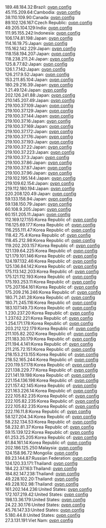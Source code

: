 189.48.184.32:Brazil: [ovpn config](vpn/189_48_184_32.ovpn)  
45.115.209.64:Cambodia: [ovpn config](vpn/45_115_209_64.ovpn)  
38.110.109.90:Canada: [ovpn config](vpn/38_110_109_90.ovpn)  
89.102.126.167:Czech Republic: [ovpn config](vpn/89_102_126_167.ovpn)  
49.205.104.129:India: [ovpn config](vpn/49_205_104_129.ovpn)  
111.95.155.242:Indonesia: [ovpn config](vpn/111_95_155_242.ovpn)  
106.174.81.198:Japan: [ovpn config](vpn/106_174_81_198.ovpn)  
114.16.19.75:Japan: [ovpn config](vpn/114_16_19_75.ovpn)  
115.162.142.229:Japan: [ovpn config](vpn/115_162_142_229.ovpn)  
118.158.194.207:Japan: [ovpn config](vpn/118_158_194_207.ovpn)  
118.238.211.24:Japan: [ovpn config](vpn/118_238_211_24.ovpn)  
125.8.77.82:Japan: [ovpn config](vpn/125_8_77_82.ovpn)  
126.1.7.142:Japan: [ovpn config](vpn/126_1_7_142.ovpn)  
126.217.9.52:Japan: [ovpn config](vpn/126_217_9_52.ovpn)  
153.211.85.104:Japan: [ovpn config](vpn/153_211_85_104.ovpn)  
180.29.216.39:Japan: [ovpn config](vpn/180_29_216_39.ovpn)  
1.21.49.124:Japan: [ovpn config](vpn/1_21_49_124.ovpn)  
202.126.241.88:Japan: [ovpn config](vpn/202_126_241_88.ovpn)  
210.145.207.49:Japan: [ovpn config](vpn/210_145_207_49.ovpn)  
219.100.37.109:Japan: [ovpn config](vpn/219_100_37_109.ovpn)  
219.100.37.129:Japan: [ovpn config](vpn/219_100_37_129.ovpn)  
219.100.37.144:Japan: [ovpn config](vpn/219_100_37_144.ovpn)  
219.100.37.16:Japan: [ovpn config](vpn/219_100_37_16.ovpn)  
219.100.37.169:Japan: [ovpn config](vpn/219_100_37_169.ovpn)  
219.100.37.172:Japan: [ovpn config](vpn/219_100_37_172.ovpn)  
219.100.37.176:Japan: [ovpn config](vpn/219_100_37_176.ovpn)  
219.100.37.193:Japan: [ovpn config](vpn/219_100_37_193.ovpn)  
219.100.37.22:Japan: [ovpn config](vpn/219_100_37_22.ovpn)  
219.100.37.223:Japan: [ovpn config](vpn/219_100_37_223.ovpn)  
219.100.37.3:Japan: [ovpn config](vpn/219_100_37_3.ovpn)  
219.100.37.86:Japan: [ovpn config](vpn/219_100_37_86.ovpn)  
219.100.37.87:Japan: [ovpn config](vpn/219_100_37_87.ovpn)  
219.100.37.96:Japan: [ovpn config](vpn/219_100_37_96.ovpn)  
219.102.195.144:Japan: [ovpn config](vpn/219_102_195_144.ovpn)  
219.109.62.154:Japan: [ovpn config](vpn/219_109_62_154.ovpn)  
219.112.180.194:Japan: [ovpn config](vpn/219_112_180_194.ovpn)  
220.208.120.49:Japan: [ovpn config](vpn/220_208_120_49.ovpn)  
59.133.158.94:Japan: [ovpn config](vpn/59_133_158_94.ovpn)  
59.138.150.79:Japan: [ovpn config](vpn/59_138_150_79.ovpn)  
60.108.9.205:Japan: [ovpn config](vpn/60_108_9_205.ovpn)  
60.151.205.11:Japan: [ovpn config](vpn/60_151_205_11.ovpn)  
112.169.127.155:Korea Republic of: [ovpn config](vpn/112_169_127_155.ovpn)  
116.125.69.177:Korea Republic of: [ovpn config](vpn/116_125_69_177.ovpn)  
116.255.111.47:Korea Republic of: [ovpn config](vpn/116_255_111_47.ovpn)  
118.42.75.4:Korea Republic of: [ovpn config](vpn/118_42_75_4.ovpn)  
118.45.212.98:Korea Republic of: [ovpn config](vpn/118_45_212_98.ovpn)  
119.202.203.157:Korea Republic of: [ovpn config](vpn/119_202_203_157.ovpn)  
121.139.64.225:Korea Republic of: [ovpn config](vpn/121_139_64_225.ovpn)  
121.179.101.146:Korea Republic of: [ovpn config](vpn/121_179_101_146.ovpn)  
124.197.132.46:Korea Republic of: [ovpn config](vpn/124_197_132_46.ovpn)  
125.136.84.142:Korea Republic of: [ovpn config](vpn/125_136_84_142.ovpn)  
175.113.142.203:Korea Republic of: [ovpn config](vpn/175_113_142_203.ovpn)  
175.121.112.193:Korea Republic of: [ovpn config](vpn/175_121_112_193.ovpn)  
175.193.253.11:Korea Republic of: [ovpn config](vpn/175_193_253_11.ovpn)  
175.207.164.161:Korea Republic of: [ovpn config](vpn/175_207_164_161.ovpn)  
175.209.216.246:Korea Republic of: [ovpn config](vpn/175_209_216_246.ovpn)  
180.71.241.28:Korea Republic of: [ovpn config](vpn/180_71_241_28.ovpn)  
180.71.245.116:Korea Republic of: [ovpn config](vpn/180_71_245_116.ovpn)  
183.107.149.73:Korea Republic of: [ovpn config](vpn/183_107_149_73.ovpn)  
1.230.237.20:Korea Republic of: [ovpn config](vpn/1_230_237_20.ovpn)  
1.237.62.221:Korea Republic of: [ovpn config](vpn/1_237_62_221.ovpn)  
1.254.171.178:Korea Republic of: [ovpn config](vpn/1_254_171_178.ovpn)  
203.212.122.179:Korea Republic of: [ovpn config](vpn/203_212_122_179.ovpn)  
211.105.82.202:Korea Republic of: [ovpn config](vpn/211_105_82_202.ovpn)  
211.183.30.179:Korea Republic of: [ovpn config](vpn/211_183_30_179.ovpn)  
211.194.4.141:Korea Republic of: [ovpn config](vpn/211_194_4_141.ovpn)  
211.215.72.151:Korea Republic of: [ovpn config](vpn/211_215_72_151.ovpn)  
218.153.213.155:Korea Republic of: [ovpn config](vpn/218_153_213_155.ovpn)  
218.52.165.244:Korea Republic of: [ovpn config](vpn/218_52_165_244.ovpn)  
220.119.57.178:Korea Republic of: [ovpn config](vpn/220_119_57_178.ovpn)  
221.138.229.77:Korea Republic of: [ovpn config](vpn/221_138_229_77.ovpn)  
221.141.19.198:Korea Republic of: [ovpn config](vpn/221_141_19_198.ovpn)  
221.154.136.198:Korea Republic of: [ovpn config](vpn/221_154_136_198.ovpn)  
221.157.42.145:Korea Republic of: [ovpn config](vpn/221_157_42_145.ovpn)  
221.163.226.14:Korea Republic of: [ovpn config](vpn/221_163_226_14.ovpn)  
222.105.82.235:Korea Republic of: [ovpn config](vpn/222_105_82_235.ovpn)  
222.105.82.235:Korea Republic of: [ovpn config](vpn/222_105_82_235.ovpn)  
222.105.82.235:Korea Republic of: [ovpn config](vpn/222_105_82_235.ovpn)  
222.116.11.8:Korea Republic of: [ovpn config](vpn/222_116_11_8.ovpn)  
58.127.204.34:Korea Republic of: [ovpn config](vpn/58_127_204_34.ovpn)  
58.232.134.53:Korea Republic of: [ovpn config](vpn/58_232_134_53.ovpn)  
58.232.81.37:Korea Republic of: [ovpn config](vpn/58_232_81_37.ovpn)  
59.15.139.122:Korea Republic of: [ovpn config](vpn/59_15_139_122.ovpn)  
61.253.25.205:Korea Republic of: [ovpn config](vpn/61_253_25_205.ovpn)  
61.84.161.14:Korea Republic of: [ovpn config](vpn/61_84_161_14.ovpn)  
202.186.125.250:Malaysia: [ovpn config](vpn/202_186_125_250.ovpn)  
124.158.96.72:Mongolia: [ovpn config](vpn/124_158_96_72.ovpn)  
89.23.144.87:Russian Federation: [ovpn config](vpn/89_23_144_87.ovpn)  
124.120.33.171:Thailand: [ovpn config](vpn/124_120_33_171.ovpn)  
184.22.37.163:Thailand: [ovpn config](vpn/184_22_37_163.ovpn)  
184.82.147.238:Thailand: [ovpn config](vpn/184_82_147_238.ovpn)  
49.228.102.20:Thailand: [ovpn config](vpn/49_228_102_20.ovpn)  
49.228.102.98:Thailand: [ovpn config](vpn/49_228_102_98.ovpn)  
161.202.144.236:United States: [ovpn config](vpn/161_202_144_236.ovpn)  
172.107.219.42:United States: [ovpn config](vpn/172_107_219_42.ovpn)  
198.13.36.179:United States: [ovpn config](vpn/198_13_36_179.ovpn)  
24.22.30.176:United States: [ovpn config](vpn/24_22_30_176.ovpn)  
45.76.147.33:United States: [ovpn config](vpn/45_76_147_33.ovpn)  
5.180.44.8:United States: [ovpn config](vpn/5_180_44_8.ovpn)  
27.3.131.191:Viet Nam: [ovpn config](vpn/27_3_131_191.ovpn)  
